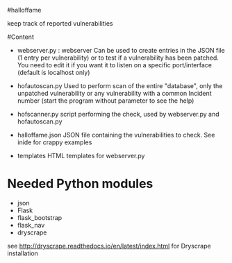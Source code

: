 #halloffame

keep track of reported vulnerabilities

#Content

- webserver.py : webserver
Can be used to create entries in the JSON file (1 entry per vulnerability) or to test if a vulnerability has been patched.
You need to edit it if you want it to listen on a specific port/interface (default is localhost only)

- hofautoscan.py
Used to perform scan of the entire "database", only the unpatched vulnerability or any vulnerability with a common Incident number (start the program without parameter to see the help)

- hofscanner.py
script performing the check, used by webserver.py and hofautoscan.py

- halloffame.json
JSON file containing the vulnerabilities to check. See inide for crappy examples

- templates
HTML templates for webserver.py


# Needed Python modules
- json
- Flask
- flask_bootstrap
- flask_nav
- dryscrape

see http://dryscrape.readthedocs.io/en/latest/index.html for Dryscrape installation
